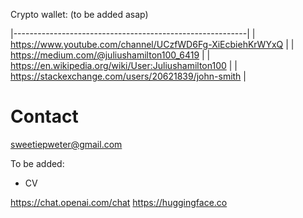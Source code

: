 Crypto wallet: (to be added asap)


|----------------------------------------------------------|
| https://www.youtube.com/channel/UCzfWD6Fg-XiEcbiehKrWYxQ |
| https://medium.com/@juliushamilton100_6419 |
| https://en.wikipedia.org/wiki/User:Juliushamilton100 |
| https://stackexchange.com/users/20621839/john-smith |







# Contact

sweetiepweter@gmail.com


To be added:

- CV



https://chat.openai.com/chat
https://huggingface.co
